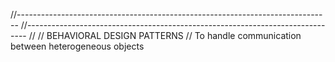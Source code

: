 
//------------------------------------------------------------------------------
//------------------------------------------------------------------------------
//
// BEHAVIORAL DESIGN PATTERNS
// To handle communication between heterogeneous objects
